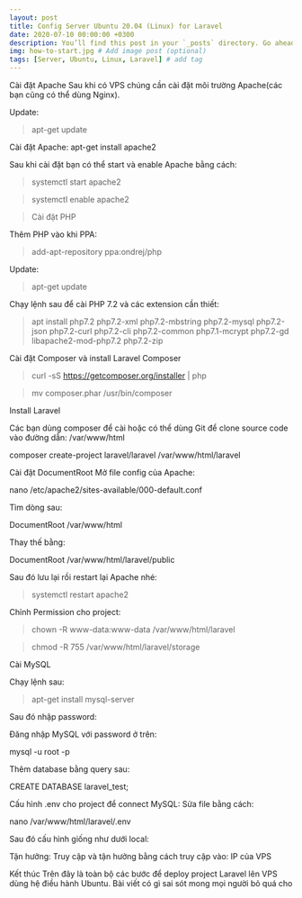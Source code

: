 ```yaml
---
layout: post
title: Config Server Ubuntu 20.04 (Linux) for Laravel
date: 2020-07-10 00:00:00 +0300
description: You’ll find this post in your `_posts` directory. Go ahead and edit it and re-build the site to see your changes. # Add post description (optional)
img: how-to-start.jpg # Add image post (optional)
tags: [Server, Ubuntu, Linux, Laravel] # add tag
---
```

Cài đặt Apache
Sau khi có VPS chúng cần cài đặt môi trường Apache(các bạn cũng có thể dùng Nginx).

Update: 
> apt-get update

Cài đặt Apache: apt-get install apache2

Sau khi cài đặt bạn có thể start và enable Apache bằng cách:

>systemctl start apache2

>systemctl enable apache2
 
>Cài đặt PHP

Thêm PHP vào khi PPA:

>add-apt-repository ppa:ondrej/php

Update:

>apt-get update

Chạy lệnh sau để cài PHP 7.2 và các extension cần thiết:

>apt install php7.2 php7.2-xml php7.2-mbstring php7.2-mysql php7.2-json php7.2-curl php7.2-cli php7.2-common php7.1-mcrypt php7.2-gd libapache2-mod-php7.2 php7.2-zip

Cài đặt Composer và install Laravel
Composer

>curl -sS https://getcomposer.org/installer | php

>mv composer.phar /usr/bin/composer

Install Laravel

Các bạn dùng composer để cài hoặc có thể dùng Git để clone source code vào đường dẫn: /var/www/html

composer create-project laravel/laravel /var/www/html/laravel

Cài đặt DocumentRoot
Mở file config của Apache:

nano /etc/apache2/sites-available/000-default.conf

Tìm dòng sau:

DocumentRoot /var/www/html

Thay thế bằng:

DocumentRoot /var/www/html/laravel/public

Sau đó lưu lại rồi restart lại Apache nhé:

>systemctl restart apache2

Chỉnh Permission cho project:

>chown -R www-data:www-data /var/www/html/laravel

>chmod -R 755 /var/www/html/laravel/storage

Cài MySQL

Chạy lệnh sau:

>apt-get install mysql-server

Sau đó nhập password:



Đăng nhập MySQL với password ở trên:

mysql -u root -p


Thêm database bằng query sau:

CREATE DATABASE laravel_test;


Cấu hình .env cho project để connect MySQL:
Sửa file bằng cách:

nano /var/www/html/laravel/.env

Sau đó cấu hình giống như dưới local:



Tận hưởng:
Truy cập và tận hưởng bằng cách truy cập vào: IP của VPS

Kết thúc
Trên đây là toàn bộ các bước để deploy project Laravel lên VPS dùng hệ điều hành Ubuntu. Bài viết có gì sai sót mong mọi người bỏ quá cho